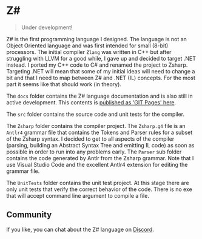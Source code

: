 # Z\#

> Under development!

Z# is the first programming language I designed. 
The language is not an Object Oriented language and was first intended for small (8-bit) processors.
The initial compiler `Zlang` was written in C++ but after struggling with LLVM for a good while, I gave up and decided to target .NET instead.
I ported my C++ code to C# and renamed the project to Zsharp.
Targeting .NET will mean that some of my initial ideas will need to change a bit and that I need to map between Z# and .NET (IL) concepts.
For the most part it seems like that should work (in theory).

The `docs` folder contains the Z# language documentation and is also still in active development.
This contents is [published as 'GIT Pages' here](https://obiwanjacobi.github.io/Zsharp/).

The `src` folder contains the source code and unit tests for the compiler.

The `Zsharp` folder contains the compiler project.
The `Zsharp.g4` file is an `Antlr4` grammar file that contains the Tokens and Parser rules for a subset of the Zsharp syntax.
I decided to get to all aspects of the compiler (parsing, building an Abstract Syntax Tree and emitting IL code) as soon as possible in order to run into any problems early.
The `Parser` sub folder contains the code generated by Antlr from the Zsharp grammar.
Note that I use Visual Studio Code and the excellent Antlr4 extension for editing the grammar file.

The `UnitTests` folder contains the unit test project.
At this stage there are only unit tests that verify the correct behavior of the code.
There is no exe that will accept command line argument to compile a file.

## Community

If you like, you can chat about the Z# language on [Discord](https://discord.gg/5r9YMXHrYU).
